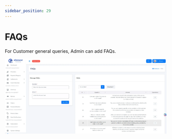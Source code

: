 ```yaml
---
sidebar_position: 29
---
```

# FAQs

For Customer general queries, Admin can add FAQs.

![FAQs](../../static/img/adminPanel/admin_faqs.webp)
